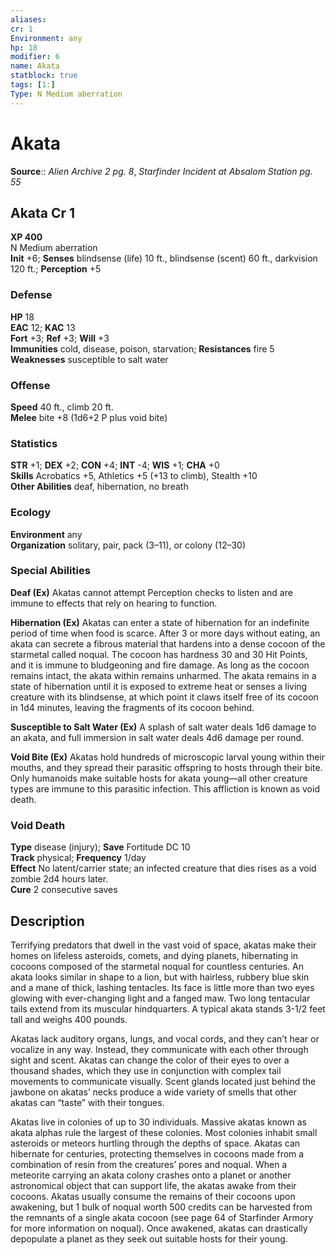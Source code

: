 ```yaml
---
aliases: 
cr: 1
Environment: any
hp: 18
modifier: 6
name: Akata
statblock: true
tags: [1:]
Type: N Medium aberration  
---
```


# Akata

**Source**:: _Alien Archive 2 pg. 8_, _Starfinder Incident at Absalom Station pg. 55_

## Akata Cr 1

**XP 400**  
N Medium aberration  
**Init** +6; **Senses** blindsense (life) 10 ft., blindsense (scent) 60 ft., darkvision 120 ft.; **Perception** +5  

### Defense

**HP** 18  
**EAC** 12; **KAC** 13  
**Fort** +3; **Ref** +3; **Will** +3  
**Immunities** cold, disease, poison, starvation; **Resistances** fire 5  
**Weaknesses** susceptible to salt water

### Offense

**Speed** 40 ft., climb 20 ft.  
**Melee** bite +8 (1d6+2 P plus void bite)

### Statistics

**STR** +1; **DEX** +2; **CON** +4; **INT** -4; **WIS** +1; **CHA** +0  
**Skills** Acrobatics +5, Athletics +5 (+13 to climb), Stealth +10  
**Other Abilities** deaf, hibernation, no breath

### Ecology

**Environment** any  
**Organization** solitary, pair, pack (3–11), or colony (12–30)

### Special Abilities

**Deaf (Ex)** Akatas cannot attempt Perception checks to listen and are immune to effects that rely on hearing to function.

**Hibernation (Ex)** Akatas can enter a state of hibernation for an indefinite period of time when food is scarce. After 3 or more days without eating, an akata can secrete a fibrous material that hardens into a dense cocoon of the starmetal called noqual. The cocoon has hardness 30 and 30 Hit Points, and it is immune to bludgeoning and fire damage. As long as the cocoon remains intact, the akata within remains unharmed. The akata remains in a state of hibernation until it is exposed to extreme heat or senses a living creature with its blindsense, at which point it claws itself free of its cocoon in 1d4 minutes, leaving the fragments of its cocoon behind.

**Susceptible to Salt Water (Ex)** A splash of salt water deals 1d6 damage to an akata, and full immersion in salt water deals 4d6 damage per round.

**Void Bite (Ex)** Akatas hold hundreds of microscopic larval young within their mouths, and they spread their parasitic offspring to hosts through their bite. Only humanoids make suitable hosts for akata young—all other creature types are immune to this parasitic infection. This affliction is known as void death.

### Void Death

**Type** disease (injury); **Save** Fortitude DC 10  
**Track** physical; **Frequency** 1/day  
**Effect** No latent/carrier state; an infected creature that dies rises as a void zombie 2d4 hours later.  
**Cure** 2 consecutive saves

## Description

Terrifying predators that dwell in the vast void of space, akatas make their homes on lifeless asteroids, comets, and dying planets, hibernating in cocoons composed of the starmetal noqual for countless centuries. An akata looks similar in shape to a lion, but with hairless, rubbery blue skin and a mane of thick, lashing tentacles. Its face is little more than two eyes glowing with ever-changing light and a fanged maw. Two long tentacular tails extend from its muscular hindquarters. A typical akata stands 3-1/2 feet tall and weighs 400 pounds.

Akatas lack auditory organs, lungs, and vocal cords, and they can’t hear or vocalize in any way. Instead, they communicate with each other through sight and scent. Akatas can change the color of their eyes to over a thousand shades, which they use in conjunction with complex tail movements to communicate visually. Scent glands located just behind the jawbone on akatas’ necks produce a wide variety of smells that other akatas can “taste” with their tongues.

Akatas live in colonies of up to 30 individuals. Massive akatas known as akata alphas rule the largest of these colonies. Most colonies inhabit small asteroids or meteors hurtling through the depths of space. Akatas can hibernate for centuries, protecting themselves in cocoons made from a combination of resin from the creatures’ pores and noqual. When a meteorite carrying an akata colony crashes onto a planet or another astronomical object that can support life, the akatas awake from their cocoons. Akatas usually consume the remains of their cocoons upon awakening, but 1 bulk of noqual worth 500 credits can be harvested from the remnants of a single akata cocoon (see page 64 of Starfinder Armory for more information on noqual). Once awakened, akatas can drastically depopulate a planet as they seek out suitable hosts for their young.

